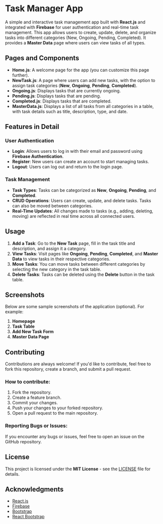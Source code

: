 # Task Manager App

A simple and interactive task management app built with **React.js** and integrated with **Firebase** for user authentication and real-time task management. This app allows users to create, update, delete, and organize tasks into different categories (New, Ongoing, Pending, Completed). It provides a **Master Data** page where users can view tasks of all types.

## Pages and Components

- **Home.js**: A welcome page for the app (you can customize this page further).
- **NewTask.js**: A page where users can add new tasks, with the option to assign task categories (**New**, **Ongoing**, **Pending**, **Completed**).
- **Ongoing.js**: Displays tasks that are currently ongoing.
- **Pending.js**: Displays tasks that are pending.
- **Completed.js**: Displays tasks that are completed.
- **MasterData.js**: Displays a list of all tasks from all categories in a table, with task details such as title, description, type, and date.

## Features in Detail

### User Authentication

- **Login**: Allows users to log in with their email and password using **Firebase Authentication**.
- **Register**: New users can create an account to start managing tasks.
- **Logout**: Users can log out and return to the login page.

### Task Management

- **Task Types**: Tasks can be categorized as **New**, **Ongoing**, **Pending**, and **Completed**.
- **CRUD Operations**: Users can create, update, and delete tasks. Tasks can also be moved between categories.
- **Real-Time Updates**: All changes made to tasks (e.g., adding, deleting, moving) are reflected in real time across all connected users.

## Usage

1. **Add a Task**: Go to the **New Task** page, fill in the task title and description, and assign it a category.
2. **View Tasks**: Visit pages like **Ongoing**, **Pending**, **Completed**, and **Master Data** to view tasks in their respective categories.
3. **Move Tasks**: You can move tasks between different categories by selecting the new category in the task table.
4. **Delete Tasks**: Tasks can be deleted using the **Delete** button in the task table.

## Screenshots

Below are some sample screenshots of the application (optional). For example:

1. **Homepage**
2. **Task Table**
3. **Add New Task Form**
4. **Master Data Page**

## Contributing

Contributions are always welcome! If you'd like to contribute, feel free to fork this repository, create a branch, and submit a pull request.

### How to contribute:

1. Fork the repository.
2. Create a feature branch.
3. Commit your changes.
4. Push your changes to your forked repository.
5. Open a pull request to the main repository.

### Reporting Bugs or Issues:

If you encounter any bugs or issues, feel free to open an issue on the GitHub repository.

## License

This project is licensed under the **MIT License** - see the [LICENSE](LICENSE) file for details.

## Acknowledgments

- [React.js](https://reactjs.org/)
- [Firebase](https://firebase.google.com/)
- [Bootstrap](https://getbootstrap.com/)
- [React Bootstrap](https://react-bootstrap.github.io/)
